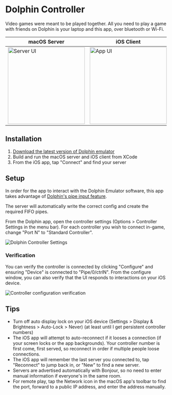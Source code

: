 # Dolphin Controller

Video games were meant to be played together. All you need to play a game with friends on Dolphin is your laptop and this app, over bluetooth or Wi-Fi.

| macOS Server | iOS Client |
| ------------ | ---------- |
| <img src="https://user-images.githubusercontent.com/329222/130376826-e01d3d13-fc0c-4b8e-a97f-29ce20eaa50f.png" alt="Server UI" height="240" /> | <img src="https://user-images.githubusercontent.com/329222/130376843-1877f15f-4fbd-471c-a542-5e62b350ab11.PNG" alt="App UI" height="240" /> |

## Installation

1. [Download the latest version of Dolphin emulator](https://dolphin-emu.org)
2. Build and run the macOS server and iOS client from XCode
3. From the iOS app, tap "Connect" and find your server

## Setup

In order for the app to interact with the Dolphin Emulator software, this app takes advantage of [Dolphin's pipe input feature](https://wiki.dolphin-emu.org/index.php?title=Pipe_Input).

The server will automatically write the correct config and create the required FIFO pipes.

From the Dolphin app, open the controller settings (Options > Controller Settings in the menu bar). For each controller you wish to connect in-game, change "Port N" to "Standard Controller".

![Dolphin Controller Settings](https://user-images.githubusercontent.com/329222/130376541-ca943da6-963d-4706-b2a0-74b6e4516f1c.png)

### Verification

You can verify the controller is connected by clicking "Configure" and ensuring "Device" is connected to "Pipe/0/ctrlN". From the configure window, you can also verify that the UI responds to interactions on your iOS device.

![Controller configuration verification](https://user-images.githubusercontent.com/329222/130376738-b08f01c5-7360-4f17-909e-abcddf0c3264.png)

## Tips

* Turn off auto display lock on your iOS device (Settings > Display & Brightness > Auto-Lock > Never) (at least until I get persistent controller numbers)
* The iOS app will attempt to auto-reconnect if it looses a connection (if your screen locks or the app backgrounds). Your controller number is first come, first served, so reconnect in order if multiple people loose connections.
* The iOS app will remember the last server you connected to, tap "Reconnect" to jump back in, or "New" to find a new server.
* Servers are advertised automatically with Bonjour, so no need to enter manual information if everyone's in the same room.
* For remote play, tap the Network icon in the macOS app's toolbar to find the port, forward to a public IP address, and enter the address manually.

